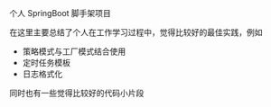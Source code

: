 个人 SpringBoot 脚手架项目

在这里主要总结了个人在工作学习过程中，觉得比较好的最佳实践，例如
- 策略模式与工厂模式结合使用
- 定时任务模板
- 日志格式化

同时也有一些觉得比较好的代码小片段